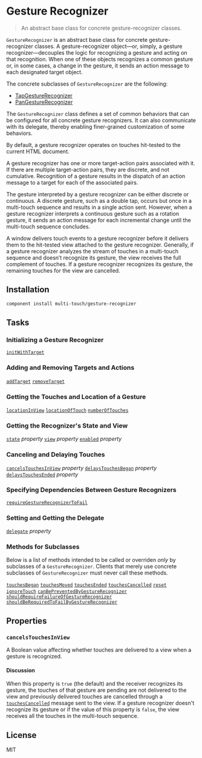 # Gesture Recognizer

> An abstract base class for concrete gesture-recognizer classes.

`GestureRecognizer` is an abstract base class for concrete gesture-recognizer
classes. A gesture-recognizer object—or, simply, a gesture recognizer—decouples
the logic for recognizing a gesture and acting on that recognition. When one of
these objects recognizes a common gesture or, in some cases, a change in the
gesture, it sends an action message to each designated target object.

The concrete subclasses of `GestureRecognizer` are the following:

* [TapGestureRecognizer](https://github.com/multi-touch/tap-gesture-recognizer)
* [PanGestureRecognizer](https://github.com/multi-touch/pan-gesture-recognizer)

The `GestureRecognizer` class defines a set of common behaviors that can be
configured for all concrete gesture recognizers. It can also communicate with
its delegate, thereby enabling finer-grained customization of some behaviors.

By default, a gesture recognizer operates on touches hit-tested to the current
HTML document.

A gesture recognizer has one or more target-action pairs associated with it. If
there are multiple target-action pairs, they are discrete, and not cumulative.
Recognition of a gesture results in the dispatch of an action message to a
target for each of the associated pairs.

The gesture interpreted by a gesture recognizer can be either discrete or
continuous. A discrete gesture, such as a double tap, occurs but once in a
multi-touch sequence and results in a single action sent. However, when a
gesture recognizer interprets a continuous gesture such as a rotation gesture,
it sends an action message for each incremental change until the multi-touch
sequence concludes.

A window delivers touch events to a gesture recognizer before it delivers them
to the hit-tested view attached to the gesture recognizer. Generally, if a
gesture recognizer analyzes the stream of touches in a multi-touch sequence and
doesn’t recognize its gesture, the view receives the full complement of touches.
If a gesture recognizer recognizes its gesture, the remaining touches for the
view are cancelled.

## Installation

```sh
component install multi-touch/gesture-recognizer
```

## Tasks

### Initializing a Gesture Recognizer

[`initWithTarget`](#initwithtarget)

### Adding and Removing Targets and Actions

[`addTarget`](#addtarget)
[`removeTarget`](#removetarget)

### Getting the Touches and Location of a Gesture

[`locationInView`](#addtarget)
[`locationOfTouch`](#locationoftouch)
[`numberOfTouches`](#numberoftouches)

### Getting the Recognizer's State and View

[`state`](#state) *property*
[`view`](#view) *property*
[`enabled`](#enabled) *property*

### Canceling and Delaying Touches

[`cancelsTouchesInView`](#cancelstouchesinview) *property*
[`delaysTouchesBegan`](#delaystouchesbegan) *property*
[`delaysTouchesEnded`](#delaystouchesended) *property*

### Specifying Dependencies Between Gesture Recognizers

[`requireGestureRecognizerToFail`](#requiregesturerecognizertofail)

### Setting and Getting the Delegate

[`delegate`](#delegate) *property*

### Methods for Subclasses

Below is a list of methods intended to be called or overriden *only* by
subclasses of a `GestureRecognizer`. Clients that merely use concrete subclasses
of `GestureRecognizer` must never call these methods.

[`touchesBegan`](#touchesbegan)
[`touchesMoved`](#touchesmoved)
[`touchesEnded`](#touchesended)
[`touchesCancelled`](#touchescancelled)
[`reset`](#reset)
[`ignoreTouch`](#ignoretouch)
[`canBePreventedByGestureRecognizer`](#canbepreventedbygesturerecognizer)
[`shouldRequireFailureOfGestureRecognizer`](#shouldrequirefailureofgesturerecognizer)
[`shouldBeRequiredToFailByGestureRecognizer`](#shouldberequiredtofailbygesturerecognizer)

## Properties

### `cancelsTouchesInView`

A Boolean value affecting whether touches are delivered to a view when a gesture
is recognized.

#### Discussion

When this property is `true` (the default) and the receiver recognizes its
gesture, the touches of that gesture are pending are not delivered to the view
and previously delivered touches are cancelled through a
[`touchesCancelled`](#touchescancelled) message sent to the view. If a gesture
recognizer doesn't recognize its gesture or if the value of this property is
`false`, the view receives all the touches in the multi-touch sequence.

## License

MIT
